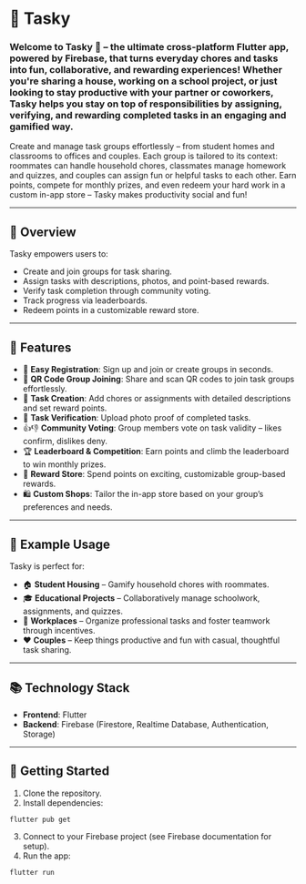 # 📌 Tasky

### Welcome to **Tasky** 🎯 – the ultimate cross-platform Flutter app, powered by Firebase, that turns everyday chores and tasks into fun, collaborative, and rewarding experiences! Whether you're sharing a house, working on a school project, or just looking to stay productive with your partner or coworkers, **Tasky** helps you stay on top of responsibilities by assigning, verifying, and rewarding completed tasks in an engaging and gamified way.

Create and manage task groups effortlessly – from student homes and classrooms to offices and couples. Each group is tailored to its context: roommates can handle household chores, classmates manage homework and quizzes, and couples can assign fun or helpful tasks to each other. Earn points, compete for monthly prizes, and even redeem your hard work in a custom in-app store – Tasky makes productivity social and fun!

---

## 🚀 Overview

Tasky empowers users to:
- Create and join groups for task sharing.
- Assign tasks with descriptions, photos, and point-based rewards.
- Verify task completion through community voting.
- Track progress via leaderboards.
- Redeem points in a customizable reward store.

---

## 🌟 Features

- 🔑 **Easy Registration**: Sign up and join or create groups in seconds.
- 📱 **QR Code Group Joining**: Share and scan QR codes to join task groups effortlessly.
- 📝 **Task Creation**: Add chores or assignments with detailed descriptions and set reward points.
- 📸 **Task Verification**: Upload photo proof of completed tasks.
- 👍👎 **Community Voting**: Group members vote on task validity – likes confirm, dislikes deny.
- 🏆 **Leaderboard & Competition**: Earn points and climb the leaderboard to win monthly prizes.
- 🛒 **Reward Store**: Spend points on exciting, customizable group-based rewards.
- 🛍 **Custom Shops**: Tailor the in-app store based on your group’s preferences and needs.

---

## 🎯 Example Usage

Tasky is perfect for:
- 🏠 **Student Housing** – Gamify household chores with roommates.
- 🎓 **Educational Projects** – Collaboratively manage schoolwork, assignments, and quizzes.
- 💼 **Workplaces** – Organize professional tasks and foster teamwork through incentives.
- ❤️ **Couples** – Keep things productive and fun with casual, thoughtful task sharing.

---

## 📚 Technology Stack

- **Frontend**: Flutter
- **Backend**: Firebase (Firestore, Realtime Database, Authentication, Storage)

---

## 🚧 Getting Started

1. Clone the repository.
2. Install dependencies:
```bash
flutter pub get
```
3. Connect to your Firebase project (see Firebase documentation for setup).
4. Run the app:
```bash
flutter run
```